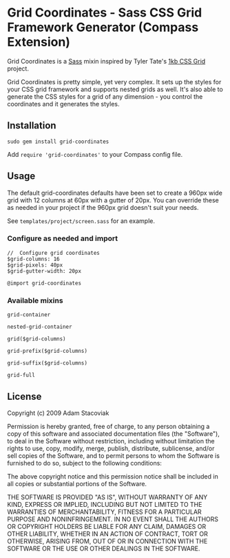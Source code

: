# Grid Coordinates - Sass CSS Grid Framework Generator (Compass Extension)

Grid Coordinates is a [Sass](http://sass-lang.com/) mixin inspired by Tyler Tate's [1kb CSS Grid](http://1kbgrid.com/) project.

Grid Coordinates is pretty simple, yet very complex. It sets up the styles for your CSS grid framework and supports nested grids as well. It's also able to generate the CSS styles for a grid of any dimension - you control the coordinates and it generates the styles.

## Installation

`sudo gem install grid-coordinates`

Add `require 'grid-coordinates'` to your Compass config file.

## Usage

The default grid-coordinates defaults have been set to create a 960px wide grid with 12 columns at 60px with a gutter of 20px. You can override these as needed in your project if the 960px grid doesn't suit your needs.

See `templates/project/screen.sass` for an example.

### Configure as needed and import

    //  Configure grid coordinates
    $grid-columns: 16
    $grid-pixels: 40px
    $grid-gutter-width: 20px
    
    @import grid-coordinates

### Available mixins

`grid-container`

`nested-grid-container`

`grid($grid-columns)`

`grid-prefix($grid-columns)`

`grid-suffix($grid-columns)`

`grid-full`

## License

Copyright (c) 2009 Adam Stacoviak

Permission is hereby granted, free of charge, to any person obtaining a copy of this software and associated documentation files (the "Software"), to deal in the Software without restriction, including without limitation the rights to use, copy, modify, merge, publish, distribute, sublicense, and/or sell copies of the Software, and to permit persons to whom the Software is furnished to do so, subject to the following conditions:

The above copyright notice and this permission notice shall be included in all copies or substantial portions of the Software.

THE SOFTWARE IS PROVIDED "AS IS", WITHOUT WARRANTY OF ANY KIND, EXPRESS OR IMPLIED, INCLUDING BUT NOT LIMITED TO THE WARRANTIES OF MERCHANTABILITY, FITNESS FOR A PARTICULAR PURPOSE AND NONINFRINGEMENT. IN NO EVENT SHALL THE AUTHORS OR COPYRIGHT HOLDERS BE LIABLE FOR ANY CLAIM, DAMAGES OR OTHER LIABILITY, WHETHER IN AN ACTION OF CONTRACT, TORT OR OTHERWISE, ARISING FROM, OUT OF OR IN CONNECTION WITH THE SOFTWARE OR THE USE OR OTHER DEALINGS IN THE SOFTWARE.